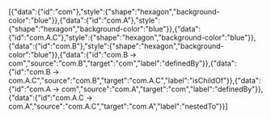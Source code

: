 [{"data":{"id":"com"},"style":{"shape":"hexagon","background-color":"blue"}},{"data":{"id":"com.A"},"style":{"shape":"hexagon","background-color":"blue"}},{"data":{"id":"com.A.C"},"style":{"shape":"hexagon","background-color":"blue"}},{"data":{"id":"com.B"},"style":{"shape":"hexagon","background-color":"blue"}},{"data":{"id":"com.B -> com","source":"com.B","target":"com","label":"definedBy"}},{"data":{"id":"com.B -> com.A.C","source":"com.B","target":"com.A.C","label":"isChildOf"}},{"data":{"id":"com.A -> com","source":"com.A","target":"com","label":"definedBy"}},{"data":{"id":"com.A.C -> com.A","source":"com.A.C","target":"com.A","label":"nestedTo"}}]
